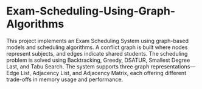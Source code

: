 # Exam-Scheduling-Using-Graph-Algorithms
This project implements an Exam Scheduling System using graph-based models and scheduling algorithms. A conflict graph is built where nodes represent subjects, and edges indicate shared students. The scheduling problem is solved using Backtracking, Greedy, DSATUR, Smallest Degree Last, and Tabu Search. The system supports three graph representations—Edge List, Adjacency List, and Adjacency Matrix, each offering different trade-offs in memory usage and performance.
